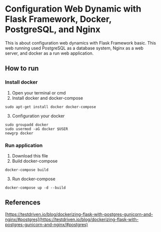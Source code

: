 # Configuration Web Dynamic with Flask Framework, Docker, PostgreSQL, and Nginx
This is about configuration web dynamics with Flask Framework basic. This web running used PostgreSQL as a database system, Nginx as a web server, and docker as a run web application.

## How to run
### Install docker
1. Open your terminal or cmd
2. Install docker and docker-compose
```
sudo apt-get install docker docker-compose
```
3. Configuration your docker
```
sudo groupadd docker
sudo usermod -aG docker $USER
newgrp docker
```
### Run application
1. Download this file
2. Build docker-compose
```
docker-compose build
```
3. Run docker-compose
```
docker-compose up -d --build
```
## References
[https://testdriven.io/blog/dockerizing-flask-with-postgres-gunicorn-and-nginx/#postgres](https://testdriven.io/blog/dockerizing-flask-with-postgres-gunicorn-and-nginx/#postgres)
